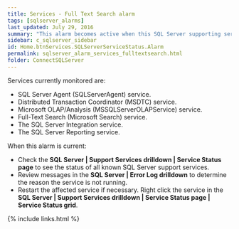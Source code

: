 ```yaml
---
title: Services - Full Text Search alarm
tags: [sqlserver_alarms]
last_updated: July 29, 2016
summary: "This alarm becomes active when this SQL Server supporting service is installed but not active."
sidebar: c_sqlserver_sidebar
id: Home.btnServices.SQLServerServiceStatus.Alarm
permalink: sqlserver_alarm_services_fulltextsearch.html
folder: ConnectSQLServer
---
```



Services currently monitored are:

* SQL Server Agent (SQLServerAgent) service.
* Distributed Transaction Coordinator (MSDTC) service.
* Microsoft OLAP/Analysis (MSSQLServerOLAPService) service.
* Full-Text Search (Microsoft Search) service.
* The SQL Server Integration service.
* The SQL Server Reporting service.


When this alarm is current:

* Check the **SQL Server \| Support Services drilldown \| Service Status page** to see the status of all known SQL Server support services.
* Review messages in the **SQL Server \| Error Log drilldown** to determine the reason the service is not running.
* Restart the affected service if necessary. Right click the service in the **SQL Server \| Support Services drilldown \| Service Status page \| Service Status grid**.


{% include links.html %}
